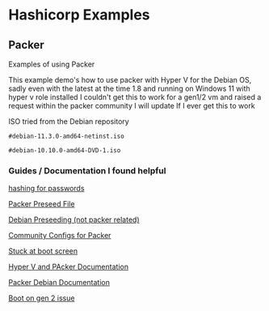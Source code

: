 # Hashicorp Examples


## Packer
Examples of using Packer 

This example demo's how to use packer with Hyper V  for the Debian OS, sadly even with the latest at the time 1.8 and running on Windows 11 with hyper v role installed I couldn't get this to work for a gen1/2 vm and raised a request within the packer community I will update If I ever get this to work 

ISO tried from the Debian repository 

    #debian-11.3.0-amd64-netinst.iso

    #debian-10.10.0-amd64-DVD-1.iso


### Guides / Documentation I found helpful

[hashing for passwords ](https://www.codepunker.com/tools/string-converters)

[Packer Preseed File](https://www.youtube.com/watch?v=T-nhDIfMoL8)

[Debian Preseeding (not packer related)](https://www.youtube.com/watch?v=ndHi1sQWuH4)

[Community Configs for Packer](https://www.packer.io/community-tools#templates)

[Stuck at boot screen](https://stackoverflow.com/questions/27201419/automate-ubuntu-install-via-packer-stuck-at-welcome-screen)

[Hyper V and PAcker Documentation](https://www.packer.io/plugins/builders/hyperv/iso)

[Packer Debian Documentation](https://www.packer.io/guides/automatic-operating-system-installs/preseed_ubuntu)

[Boot on gen 2 issue](https://superuser.com/questions/519718/linux-on-uefi-how-to-reboot-to-the-uefi-setup-screen-like-windows-8-can)